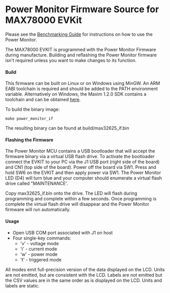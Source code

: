 # Power Monitor Firmware Source for MAX78000 EVKit

Please see the [Benchmarking Guide](https://github.com/MaximIntegratedAI/MaximAI_Documentation/blob/master/MAX78000_Evaluation_Kit/MAX78000%20Power%20Monitor%20and%20Energy%20Benchmarking%20Guide.pdf) for instructions on how to use the Power Monitor.

The MAX78000 EVKIT is programmed with the Power Monitor Firmware during manufacture.  Building and reflashing the Power Monitor firmware isn't required unless you want to make changes to its function.

#### Build

This firmware can be built on Linux or on Windows using MinGW.  An ARM EABI toolchain is required and should be added to the PATH environment variable.  Alternatively on Windows, the Maxim 1.2.0 SDK contains a toolchain and can be obtained [here](https://www.maximintegrated.com/en/design/software-description.html/swpart=SFW0001500A).

To build the binary image:

`make power_monitor_if`

The resulting binary can be found at build/max32625_if.bin

#### Flashing the Firmware

The Power Monitor MCU contains a USB bootloader that will accept the firmware binary via a virtual USB flash drive.  To activate the bootloader connect the EVKIT to your PC via the J1 USB port (right side of the board) and CN1 (top side of the board).  Power off the board via SW1.  Press and hold SW6 on the EVKIT and then apply power via SW1.  The Power Monitor LED (D4) will turn blue and your computer should enumerate a virtual flash drive called "MAINTENANCE'.

Copy max32625_if.bin onto the drive.  The LED will flash during programming and complete within a few seconds.  Once programming is complete the virtual flash drive will disappear and the Power Monitor firmware will run automatically.

#### Usage

* Open USB COM port associated with J1 on host
* Four single-key commands:
    * 'v' - voltage mode
    * 'i' - current mode
    * 'w' - power mode
    * 't' - triggered mode

All modes emit full-precision version of the data displayed on the LCD.  Units are not emitted, but are consistent with the LCD.  Labels are not emitted but the CSV values are in the same order as is displayed on the LCD.  Units and labels are static.


